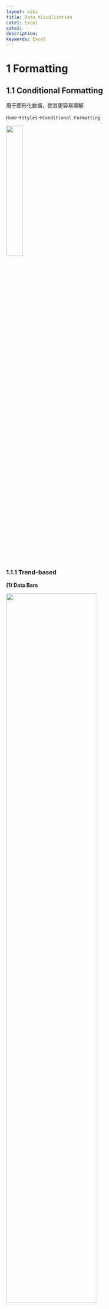 ```yaml
---
layout: wiki
title: Data Visualization
cate1: Excel
cate2:
description: 
keywords: Excel
---
```



# 1 Formatting
## 1.1 Conditional Formatting
用于图形化数据，使其更容易理解

`Home`$\to$`Styles`$\to$`Conditional Formatting`

<img src="/images/2022-06/Snipaste_2022-06-05_19-58-59.png"  width="30%">



### 1.1.1 Trend-based
**(1) Data Bars**

<img src="/images/2022-06/Snipaste_2022-06-05_20-00-53.png"  width="70%">

**(2) Color Scales**

<span style="background-color: yellow; color: black;">除了默认选项，这两种 Formatting 均可定制化，方法类似 *(3) Icon Sets* 中介绍的</span>
从蓝至红表示数据由大至小

<img src="/images/2022-06/Snipaste_2022-06-05_20-02-06.png"  width="70%">

**(3) Icon Sets**

首先将表格最右侧一列表示变化幅度的数据复制一遍（下图中列名为 CAGR 的那一列）

再选中该列并点击 `Icon Sets`，之后我们发现 -0.2% 与 0.4% 这两个数据也被赋予黄色箭头，这与我们所预想的红表示下降、绿色表示上升以及黄色表示不变不符合

<img src="/images/2022-06/Snipaste_2022-06-05_20-06-13.png"  width="80%">

因此需要修改图标的规则。点击 `Conditional Formatting`$\to$`Manage Rules`，在红框中选择 `This Worksheet`，随后点击编辑刚刚创建的 Icon Set

<img src="/images/2022-06/Snipaste_2022-06-05_20-10-44.png"  width="70%">

在弹窗中如图进行修改

<img src="/images/2022-06/Snipaste_2022-06-05_20-12-32.png"  width="70%">

完成后效果 Perfect!

<img src="/images/2022-06/Snipaste_2022-06-05_20-13-19.png"  width="70%">



### 1.1.2 Value-based
**(1) Top/Bottom Rules**

前n个、后n个、前n%、后n%...

<img src="/images/2022-06/Snipaste_2022-06-06_09-12-02.png"  width="50%">

**(2) Highlight Cells Rules**

查重、设定范围或阈值...

<img src="/images/2022-06/Snipaste_2022-06-06_09-14-43.png"  width="50%">



### 1.1.3 Interactive Visualization
通过自定义 Rules 可以实现一些很棒的效果。
#### 1.1.3.1 单元格与单元格交互

实现效果: 在左上角 List 框内选中任意一个州的名字，地图中对应的黑点就会亮起来

<img src="/images/2022-06/Snipaste_2022-06-06_09-19-07.png"  width="70%">

首先把地图移开，不难发现实现的原理就在于使包含字符的这些单元格，当检测到自身与左上角的选择框一样时，就变成黄色。点击 `Conditional Formatting`$\to$`New Rule...`，并完成如下设置（注意: 单元格 `O11` 不要固定，因为之后还需要把这个公式应用到其他单元格中）

<img src="/images/2022-06/Snipaste_2022-06-06_09-25-02.png"  width="100%">

首先单击选中刚刚定义 Formula 的单元格 `O11`，再单击下图中的 `Format Painter`，当出现一个刷子一样的光标时，框选整个目标区域。完成

<img src="/images/2022-06/Snipaste_2022-06-06_09-29-23.png"  width="50%">


#### 1.1.3.2 单元格与行列交互

实现效果: 在右上角 List 框内选中任意一个州的名字，表格中对应的行就会被蓝色高亮显示（并且不会覆盖原有的红色高亮）

<img src="/images/2022-06/Snipaste_2022-06-06_10-24-31.png"  width="100%">

首先框选出表格区域，在自定义公式中输入 `$B5`，这里固定列是因为想把这个 Format 应用到所选表格的所有行

<img src="/images/2022-06/Snipaste_2022-06-06_10-22-42.png"  width="100%">

随后在 `Conditional Formatting`$\to$`Manage Rules...` 中通过点击上下箭头，把红色高亮的显示优先级调高

<img src="/images/2022-06/Snipaste_2022-06-06_10-23-40.png"  width="70%">


#### 1.1.3.3 图标与其他元素交互

实现效果，点击代表州的圆形，选择框 `K1` 就会变成对应州的名字，从而进一步地实现对于圆形的黄色高亮（详见 *(1) 单元格与单元格交互*）,以及对于表格区域数据的蓝色高亮（详见 *(2) 单元格与行列交互*）

<img src="/images/2022-06/Snipaste_2022-06-06_10-58-51.png"  width="100%">

这一步需要应用到 `宏(Macro)`

**(1) 首选激活宏选项**
- 另存为文件为 Macro-Enabled
- 打开 `Excel Options`，勾选 `Developer`

<img src="/images/2022-06/Snipaste_2022-06-06_10-34-27.png"  width="70%">

<img src="/images/2022-06/Snipaste_2022-06-06_10-36-06.png"  width="100%">

**(2) 录制宏**
- 点击 `Record Macro`，为宏命名并指定快捷键，然后点击 `OK` 进入录制
- <span style="background-color: yellow; color: black;">这个宏需要实现的效果: 在 `K1`（即选择框）中输入字符 "NT"</span>
- 录制过程: 首先点击 `K1`，再输入 "NT"，最后按下回车键
- 点击菜单栏中的 `Stop Recording` 结束录制

<img src="/images/2022-06/Snipaste_2022-06-06_10-40-00.png"  width="70%">

然后需要把刚刚定义的宏应用到其他所有的州
- 首先打开进入编辑界面（这是一个 VB 编译器）
- 在代码框中可以看到先前定义的 `NT()` 宏，把这个宏复制应用到其他州，这个过程需要一定的适应性修改

<img src="/images/2022-06/Snipaste_2022-06-06_10-48-09.png"  width="70%">
<img src="/images/2022-06/Snipaste_2022-06-06_10-50-40.png"  width="50%">

**(3) 绑定宏**

最后我们需要把宏操作与点击图标的操作绑定
- 选中一个圆形图标，例如选中 "NT" 州对应的圆圈
- 右键单击圆圈$\to$`Assign Macro...`
- 在弹窗中选择需要绑定的名为 "NT" 的宏

完成！之后只要把鼠标移动到圆形的上方，光标就会变成一个手，此时点一下就能够实现最初设想的效果




## 1.2 Sparkline & Shape

**(1) Sparkline**

这是一种缩小化的显示数据图表的方式

- 点击菜单栏 `Insert`$\to$`Sparklines`$\to$`Column`
- 在弹窗中选择数据区域，以及显示 Sparkilines 的区域

<img src="/images/2022-06/Snipaste_2022-06-06_13-08-42.png"  width="70%">

还可以进一步美化显示效果，例如使数值最大的变成红色

<img src="/images/2022-06/Snipaste_2022-06-06_15-03-56.png"  width="50%">

以上展示了柱状图，还能创建线图，方法类似

**(2) Shape**

形状可以使我们的数据可视化更加优雅。

例如，书接上文，在[这里](#1133-图标与其他元素交互)我们已经完成了一个非常优雅的效果，即通过点击地图上的表示州的圆圈，就能够使之高亮，并在左侧表格中也高亮显示对应州的数据。这些实现的关键在于当点击任一圆圈时，选择框内都能显示出该圆圈指向的州

<img src="/images/2022-06/Snipaste_2022-06-06_15-13-30.png"  width="100%">

更进一步的，我们想要在这张图上显示更多的数据: 例如下边这张表中的三列数据

<img src="/images/2022-06/Snipaste_2022-06-06_15-18-25.png"  width="60%">

- 首先使用 `VLOOPUP()` 从上表中提取选择框 `K1` 所显示的州的三个数据
- 然后点击菜单栏 `Insert`$\to$`Illustrations`$\to$`Shapes` 选择一个形状
- 把这个形状复制成三个（对应需要显示的三个数据）
- 全选这三个形状，如下图，点击 `Align Bottom`$\to$`Distribute Horizontally` 

<img src="/images/2022-06/Snipaste_2022-06-06_15-27-05.png"  width="80%">

完美排列！最后在每个形状的 Formula Bar 中输入其对应的单元格，完成

<img src="/images/2022-06/Snipaste_2022-06-06_15-30-14.png"  width="70%">




## 1.3 Custom number format

对于如下列，我们希望正数显示为绿色，负数红色，零则不显示

<img src="/images/2022-06/Snipaste_2022-06-06_15-47-20.png"  width="15%">

- 首先框选目标区域
- 点击如图步骤二所指示的箭头图表
- 在弹窗如图步骤三所指示的框中输入 `格式信息`

<img src="/images/2022-06/Snipaste_2022-06-06_15-54-02.png"  width="100%">

```cs
// 格式信息
Positive;[Negative];[Zero];[Text]

// 例如
// 以下表示正数是绿色，负数红色，零则不显示
[Green]0.00%;[Red]-0.00%;

// 还可以吧数字换成图表，例如用上箭头表示增加，下箭头表示减少
// 还可以指定具体的范围
[>0.01][Green]arrow_up;[<-0.01][Red]arrow_down;[Black]
```



---



# 2 Charting Techniques

LINKs Back:
[WIKI: Excel PivotTable - PivotChart](./excel-pivotTable.md#6-pivotchart)

## 2.1 Column Chart
下图是一张非常高效的图，清晰地反映了每十年的:
- 排放物的各种来源的比例
- 排放物总量
- 排放物总量的增幅

那么怎么从如下这张数据表中画出这样的图呢?

<img src="/images/2022-06/Snipaste_2022-06-06_19-09-33.png"  width="100%">

那么怎么从如下这张数据表中画出这样的图呢?

<img src="/images/2022-06/Snipaste_2022-06-06_19-15-02.png"  width="100%">

**(1) 创建普通柱状图**
- 框选数据区域，插入一张简单的 `2D Column`

<img src="/images/2022-06/Snipaste_2022-06-06_19-17-20.png"  width="70%">

**(2) 修改为堆叠式柱状图**
- 点击菜单栏`Chart Design`$\to$`Change Chart Type`，选择 `Stacked Column`
- 双击一个色块，然后在右侧窗口减小 `Gap Width` 至 50%

<img src="/images/2022-06/Snipaste_2022-06-06_19-23-34.png"  width="70%">

**(3) 修改横/纵坐标**
- 修改横坐标: 点击`Select Data`$\to$编辑横坐标$\to$框选第一列年份为横坐标
- 修改纵坐标: 点击纵坐标$\to$在右侧窗口中把 `Display units` 改为 Billions

<img src="/images/2022-06/Snipaste_2022-06-06_19-25-38.png"  width="100%">

**(4) 添加表示增幅的数据作为趋势线**
- 框选最后一列数据$\to$`Ctrl+C`$\to$选中图表$\to$`Ctrl+V`。此时虽然数据被添加进来的，但仍然是以 Stack Column 格式，并且因为数据太小根本看不出来了
- 添加 Secondary axis: 打开`Change Chart Type`，按照下图完成操作。完成

<img src="/images/2022-06/Snipaste_2022-06-06_19-35-51.png"  width="70%">




## 2.2 Pie Chart
**(1) 普通的饼图**
- 框选数据区域，插入 `2D Pie`
- 修改 Layout: 菜单栏 `Chart Design`$\to$`Quick Layout`$\to$选择一种显示比例的
- 去掉标题，修改字体
- 插入一张图片放到中心位置: 选中图表$\to$菜单栏 `Insert`$\to$`Illustrations`$\to$`Pictures`

<img src="/images/2022-06/Snipaste_2022-06-07_09-27-57.png"  width="70%">

**(2) Doughnuts: 空心饼图与双圈饼图**

实现效果: 同时包含排放信息与人口信息

<img src="/images/2022-06/Snipaste_2022-06-07_10-00-22.png"  width="50%">

首先创建 Doughnuts:
- 复制 *(1) 普通的饼图* 的结果，并修改图表类型

<img src="/images/2022-06/Snipaste_2022-06-07_09-40-00.png"  width="70%">

随后添加人口数据: 上一步做完后会产生一个双环图，每个环包含一样的数据
- 菜单栏 `Chart Design`$\to$`Select Data`
- 编辑弹窗左侧的数据区域，使得第一环（内环）显示排量，外环显示人口

<img src="/images/2022-06/Snipaste_2022-06-07_09-43-31.png"  width="100%">

最后进行美化:
- 去掉外层的 Legend
- 插入两个文本框，靠近外层的显示 Population，内层则为 Emissions
- 如下图1: 调整中间空白圆形的大小，需要双击一个色块才能打开右侧栏目
- 如下图2: 调整每个外圈色块的透明度


<img src="/images/2022-06/Snipaste_2022-06-07_09-58-41.png"  width="70%">

<img src="/images/2022-06/Snipaste_2022-06-07_09-59-19.png"  width="70%">

**(3) 非常酷炫的饼图**

实现效果: 显示某国家在减排上的进步程度

<img src="/images/2022-06/Snipaste_2022-06-07_10-32-42.png"  width="40%">

首先选择一长列（大概60行）包含相同数字的数据，并创建 Doughnut。在取消 Label 和 Legend、修改颜色以及空心圆的大小后，效果如下:

<img src="/images/2022-06/Snipaste_2022-06-07_10-03-28.png"  width="70%">

随后把国家名及其对应的减排数据添加进去，此时呈现出内外双圈

<img src="/images/2022-06/Snipaste_2022-06-07_10-17-59.png"  width="70%">

最后把外环数据叠放到内环之上，并使表示 %Offset 的那部分圆环透明
- 如下图1: 使用 Secondary Axis 实现叠放
- 如下图2: 使表示 %Offset 的那部分圆环透明

<img src="/images/2022-06/Snipaste_2022-06-07_10-20-44.png"  width="100%">

<img src="/images/2022-06/Snipaste_2022-06-07_10-30-45.png"  width="70%">



## 2.3 Line Chart

实现效果: 根据已知数据（1960-2018）画出CO2浓度变化图，并预测10年后的浓度

<img src="/images/2022-06/Snipaste_2022-06-07_13-22-55.png"  width="100%">


首先选择数据区域（二氧化碳浓度），适当更改一下表格样式

<img src="/images/2022-06/Snipaste_2022-06-07_12-50-30.png"  width="100%">

调整坐标轴
- 横坐标: 选择年份数据列作为横坐标，并改成纵向显示
- 纵坐标: 修改范围，从 300 开始

<img src="/images/2022-06/Snipaste_2022-06-07_12-54-27.png"  width="100%">

显示最新数据的数值: 
- 如下图1: 放大图表，在最后一段绿线的后半部分，有间隔地点击两次
- 如下图2: 完成上一步后曲线的最右端会出现一个小方框，后勾选 `Data Labels`

<img src="/images/2022-06/Snipaste_2022-06-07_13-01-00.png"  width="60%">

<img src="/images/2022-06/Snipaste_2022-06-07_13-03-16.png"  width="70%">

画趋势线:
- 如下图1: 打开右侧关于趋势线的栏目
- 如下图2: 首先勾选显示 `R-square`（该数值越接近1说明拟合越好），然后选择一个 $R^2$ 最接近1的拟合方式，最后勾选显示公式

<img src="/images/2022-06/Snipaste_2022-06-07_13-06-43.png"  width="70%">

<img src="/images/2022-06/Snipaste_2022-06-07_13-09-56.png"  width="70%">

预测十年后的数据:
- 首先在上图右下角的 `Forcast`$\to$`Forward` 输入 10
- 对于趋势线公式 $y=ax^2+bx+c$, $x=1$ 指的是第一年（1960），因此计算十年后（2028）预测值只需把 $x=69$ 带入公式
- 最后取消显示公式，并把通过插入文本框来显示预测值


**修改日期显示**

修改日期间隔

<img src="/images/2022-06/Snipaste_2022-06-08_10-00-43.png"  width="70%">

修改日期显示格式

<img src="/images/2022-06/Snipaste_2022-06-08_10-01-28.png"  width="70%">


## 2.4 Area Chart

**(1) Normal Area Chart**

左侧是一张表示长期二氧化碳浓度的线图，可以很方便地将其转化为面积图

<img src="/images/2022-06/Snipaste_2022-06-07_14-51-00.png"  width="100%">

**(2) Stacked Area Chart**

堆叠面积图能很好地处理那种乱七八糟的线图

<img src="/images/2022-06/Snipaste_2022-06-07_14-55-29.png"  width="100%">

**(3) 100% Stacked Area Chart**

这种图能显示比例的变化，相当于给饼图添加了一个时空维度

<img src="/images/2022-06/Snipaste_2022-06-07_15-00-13.png"  width="100%">

进一步美化: 将 Legend 显示在图中
- 首先勾选 `Data Labels`，会出现像红框2那样好几条密密麻麻的数据
- 然后在右侧栏目勾选 `Series Name`，取消勾选 `Value`

<img src="/images/2022-06/Snipaste_2022-06-07_15-03-43.png"  width="100%">




## 2.5 Scatter & Bubble Chart

**(1) Scatter Chart**

散点图可以显示两列数据，并反映其关系

<img src="/images/2022-06/Snipaste_2022-06-07_15-27-08.png"  width="100%">

**(2) Bubble Chart**

而气泡图可以在散点图的基础上，通过气泡大小再显示一列数据（例如表示人口）
- 首先转换成 `3-D Bubble`，此时所有球都一样大
- 菜单栏 `Chart Design`$\to$`Select Data`$\to$左半边的 `Edit`$\to$在弹窗中将 `Series bubble size` 与 Population 列进行绑定

<img src="/images/2022-06/Snipaste_2022-06-07_15-30-50.png"  width="70%">

<img src="/images/2022-06/Snipaste_2022-06-07_15-34-17.png"  width="70%">

更进一步的，还可以用多种颜色的气泡来表示分类。例如下图中用不同颜色分别代表了五大洲。同时，由于亚洲有中印两个人口大国（大圈圈），因此在左侧数据栏中把 Aisa 移到了最上边（也就是在显示的时候作为最底层）

<img src="/images/2022-06/Snipaste_2022-06-07_15-37-52.png"  width="100%">



## 2.6 Hierarchy Chart

有两种图能够表示层级关系

**(1) Sunburst Chart**

<img src="/images/2022-06/Snipaste_2022-06-08_18-20-48.png"  width="70%">

**(2) Treemap**

<img src="/images/2022-06/Snipaste_2022-06-08_18-22-50.png"  width="70%">



## 2.7 Waterfall & Funnel Chart
**(1) Waterfall Chart**

瀑布图之于普通的柱状图，区别在于它基于的是数据的变化值而不是数据本身，因此能更好地反映 X-Labels 对于数据的影响（例如，下图很好地反映了各个国家对于欧洲人口增长的影响）

<img src="/images/2022-06/Snipaste_2022-06-08_18-33-25.png"  width="100%">

但是，上图存在一个问题: 最左下角表示总体人口增长的数据，在瀑布图中被错误得画成了最高的那一段。因此需要选中那一段$\to$右键单击$\to$`Set as Total`

<img src="/images/2022-06/Snipaste_2022-06-08_18-37-50.png"  width="70%">

<img src="/images/2022-06/Snipaste_2022-06-08_18-39-04.png"  width="70%">

**(2) Funnel Chart**

漏斗图很适合显示一些逐层缩减的关系，比如学生数量从本科到master再到phd逐层减少，再例如塑料数量从最开始的生产到废弃到泄漏再到流入海洋逐渐减少

<img src="/images/2022-06/Snipaste_2022-06-08_18-45-02.png"  width="70%">



## 2.8 Geospatial Chart

非常酷炫，但是国内好像不支持显示地图 `Sorry, map charts aren't supported for your location`






# 3. Other Chart Techniques
## 3.1 Ex1: 人口分布图
以人口图为例，希望实现如下非常 Amazing 的效果: 展示1996-2019之间英国人口的男女以及年龄比例的变化

<img src="/images/2022-06/GIF_20220608.gif"  width="70%">


首先需要将一个性别的数据变成负数，这样的话两个性别才能一左一右显示
- 在任一单元格中输入 -1$\to$`Ctrl+C`复制这个单元格
- 选中女性数据列 `Ctrl+Shift+Down`
- 点击左上角的 `Paste`$\to$`Paste Special`
- 在弹窗中完成如下点选

<img src="/images/2022-06/Snipaste_2022-06-08_19-24-33.png"  width="100%">

随后点击插入 `2-D Bar`，此时的杆状图存在一个很明显的问题: 表示男性和女性的杆是错开的，没在一条直线上

<img src="/images/2022-06/Snipaste_2022-06-08_19-54-46.png"  width="70%">

修改图的格式:
- 下图1: 将 `Series Overlap` 修改为百分百，并缩小 `Gap Width`
- 下图2: 将纵坐标轴放到图的左侧
- 下图3: 将横坐标轴的负数上的负号去掉（通过设置 `Format Code`）

<img src="/images/2022-06/Snipaste_2022-06-08_20-18-33.png"  width="100%">

<img src="/images/2022-06/Snipaste_2022-06-08_20-34-30.png"  width="100%">

<img src="/images/2022-06/Snipaste_2022-06-08_20-36-35.png"  width="100%">

将图的标题与一个单元格绑定，使其能够随着选择年份的变化而变化

<img src="/images/2022-06/Snipaste_2022-06-08_20-41-18.png"  width="100%">

最后要设置两个按钮:
- 按钮1 "Animate": 从1996-2019逐年显示人口比例的变化
- 按钮2 "Reset": 从2019还原至1996

Macro 设置如下，而后再将这些宏与按钮绑定

<img src="/images/2022-06/Snipaste_2022-06-08_20-43-41.png"  width="70%">

<img src="/images/2022-06/GIF_20220608.gif"  width="70%">




## 3.2 Ex2: 汽车仪表图
创建一个汽车仪表盘图，用于表示某年海平面上升问题的严重程度

<img src="/images/2022-06/Snipaste_2022-06-09_09-27-13.png"  width="70%">

首先绘制仪表盘: 
- 下图1: 插入 Doughnut 图，并旋转一定角度
- 下图2: 将下面半圈隐去（设为 `No fill`），将上边半圈设置为渐变色，并取消白色的分割线（Border）

<img src="/images/2022-06/Snipaste_2022-06-09_09-05-59.png"  width="70%">

<img src="/images/2022-06/Snipaste_2022-06-09_09-15-14.png"  width="70%">

其次绘制仪表指针:
- 下图1: 红框1表示指针的位置，红框2表示指针的宽度，红框3表示剩下的圆环
- 下图2: 将指针数据插入仪表盘图
- 下图3: 先将除了表示指针之外的圆环隐去，再通过设置 secondary axis 是两个环重合，最后把通过指针图设置为 Pie Chart 以显示整根指针

<img src="/images/2022-06/Snipaste_2022-06-09_09-19-09.png"  width="70%">

<img src="/images/2022-06/Snipaste_2022-06-09_09-22-27.png"  width="70%">

<img src="/images/2022-06/Snipaste_2022-06-09_09-24-31.png"  width="100%">


